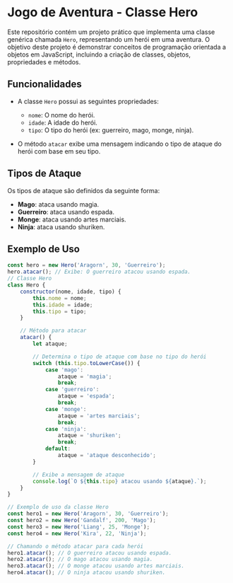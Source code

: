 # Jogo de Aventura - Classe Hero

Este repositório contém um projeto prático que implementa uma classe genérica chamada `Hero`, representando um herói em uma aventura. O objetivo deste projeto é demonstrar conceitos de programação orientada a objetos em JavaScript, incluindo a criação de classes, objetos, propriedades e métodos.

## Funcionalidades

- A classe `Hero` possui as seguintes propriedades:
  - `nome`: O nome do herói.
  - `idade`: A idade do herói.
  - `tipo`: O tipo do herói (ex: guerreiro, mago, monge, ninja).
  
- O método `atacar` exibe uma mensagem indicando o tipo de ataque do herói com base em seu tipo.

## Tipos de Ataque

Os tipos de ataque são definidos da seguinte forma:
- **Mago**: ataca usando magia.
- **Guerreiro**: ataca usando espada.
- **Monge**: ataca usando artes marciais.
- **Ninja**: ataca usando shuriken.

## Exemplo de Uso

```javascript
const hero = new Hero('Aragorn', 30, 'Guerreiro');
hero.atacar(); // Exibe: O guerreiro atacou usando espada.
// Classe Hero
class Hero {
    constructor(nome, idade, tipo) {
        this.nome = nome;
        this.idade = idade;
        this.tipo = tipo;
    }

    // Método para atacar
    atacar() {
        let ataque;

        // Determina o tipo de ataque com base no tipo do herói
        switch (this.tipo.toLowerCase()) {
            case 'mago':
                ataque = 'magia';
                break;
            case 'guerreiro':
                ataque = 'espada';
                break;
            case 'monge':
                ataque = 'artes marciais';
                break;
            case 'ninja':
                ataque = 'shuriken';
                break;
            default:
                ataque = 'ataque desconhecido';
        }

        // Exibe a mensagem de ataque
        console.log(`O ${this.tipo} atacou usando ${ataque}.`);
    }
}

// Exemplo de uso da classe Hero
const hero1 = new Hero('Aragorn', 30, 'Guerreiro');
const hero2 = new Hero('Gandalf', 200, 'Mago');
const hero3 = new Hero('Liang', 25, 'Monge');
const hero4 = new Hero('Kira', 22, 'Ninja');

// Chamando o método atacar para cada herói
hero1.atacar(); // O guerreiro atacou usando espada.
hero2.atacar(); // O mago atacou usando magia.
hero3.atacar(); // O monge atacou usando artes marciais.
hero4.atacar(); // O ninja atacou usando shuriken.
